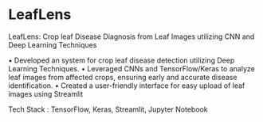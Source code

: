 # LeafLens
LeafLens: Crop leaf Disease Diagnosis from Leaf Images utilizing CNN and Deep Learning Techniques

• Developed an system for crop leaf disease detection utilizing Deep Learning Techniques.
• Leveraged CNNs and TensorFlow/Keras to analyze leaf images from affected crops, ensuring early and accurate
  disease identification.
• Created a user-friendly interface for easy upload of leaf images using Streamlit

Tech Stack : TensorFlow, Keras, Streamlit, Jupyter Notebook
